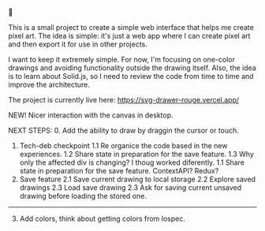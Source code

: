 🌱

This is a small project to create a simple web interface that helps me create pixel art. The idea is simple: it's just a web app where I can create pixel art and then export it for use in other projects.

I want to keep it extremely simple. For now, I'm focusing on one-color drawings and avoiding functionality outside the drawing itself. Also, the idea is to learn about Solid.js, so I need to review the code from time to time and improve the architecture.

The project is currently live here: https://svg-drawer-rouge.vercel.app/

NEW!
Nicer interaction with the canvas in desktop.

NEXT STEPS:
0. Add the ability to draw by draggin the cursor or touch.
1. Tech-deb checkpoint
  1.1 Re organice the code based in the new experiences.
  1.2 Share state in preparation for the save feature.
  1.3 Why only the affected div is changing? I thoug worked diferently.
  1.1 Share state in preparation for the save feature. ContextAPI? Redux?
2. Save feature
  2.1 Save current drawing to local storage
  2.2 Explore saved drawings
  2.3 Load save drawing
  2.3 Ask for saving current unsaved drawing before loading the stored one.
--------------------------------------------------------------------------
3. Add colors, think about getting colors from lospec.